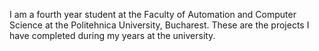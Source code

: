 I am a fourth year student at the Faculty of Automation and Computer Science at the Politehnica University, Bucharest. These are the projects I have completed during my years at the university.
